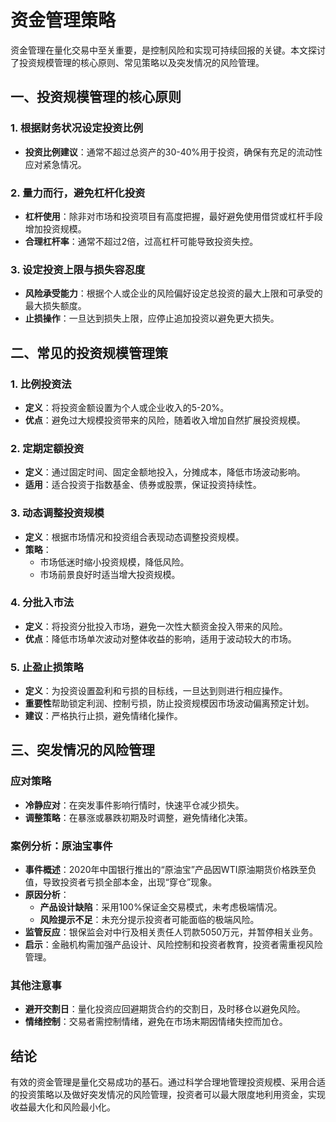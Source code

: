 # 资金管理策略

资金管理在量化交易中至关重要，是控制风险和实现可持续回报的关键。本文探讨了投资规模管理的核心原则、常见策略以及突发情况的风险管理。

## 一、投资规模管理的核心原则

### 1. 根据财务状况设定投资比例
- **投资比例建议**：通常不超过总资产的30-40%用于投资，确保有充足的流动性应对紧急情况。
  
### 2. 量力而行，避免杠杆化投资
- **杠杆使用**：除非对市场和投资项目有高度把握，最好避免使用借贷或杠杆手段增加投资规模。
- **合理杠杆率**：通常不超过2倍，过高杠杆可能导致投资失控。

### 3. 设定投资上限与损失容忍度
- **风险承受能力**：根据个人或企业的风险偏好设定总投资的最大上限和可承受的最大损失额度。
- **止损操作**：一旦达到损失上限，应停止追加投资以避免更大损失。

## 二、常见的投资规模管理策

### 1. 比例投资法
- **定义**：将投资金额设置为个人或企业收入的5-20%。
- **优点**：避免过大规模投资带来的风险，随着收入增加自然扩展投资规模。

### 2. 定期定额投资
- **定义**：通过固定时间、固定金额地投入，分摊成本，降低市场波动影响。
- **适用**：适合投资于指数基金、债券或股票，保证投资持续性。

### 3. 动态调整投资规模
- **定义**：根据市场情况和投资组合表现动态调整投资规模。
- **策略**：
  - 市场低迷时缩小投资规模，降低风险。
  - 市场前景良好时适当增大投资规模。

### 4. 分批入市法
- **定义**：将投资分批投入市场，避免一次性大额资金投入带来的风险。
- **优点**：降低市场单次波动对整体收益的影响，适用于波动较大的市场。

### 5. 止盈止损策略
- **定义**：为投资设置盈利和亏损的目标线，一旦达到则进行相应操作。
- **重要性**帮助锁定利润、控制亏损，防止投资规模因市场波动偏离预定计划。
- **建议**：严格执行止损，避免情绪化操作。

## 三、突发情况的风险管理

### 应对策略
- **冷静应对**：在突发事件影响行情时，快速平仓减少损失。
- **调整策略**：在暴涨或暴跌初期及时调整，避免情绪化决策。

### 案例分析：原油宝事件
- **事件概述**：2020年中国银行推出的“原油宝”产品因WTI原油期货价格跌至负值，导致投资者亏损全部本金，出现“穿仓”现象。
- **原因分析**：
  - **产品设计缺陷**：采用100%保证金交易模式，未考虑极端情况。
  - **风险提示不足**：未充分提示投资者可能面临的极端风险。
- **监管反应**：银保监会对中行及相关责任人罚款5050万元，并暂停相关业务。
- **启示**：金融机构需加强产品设计、风险控制和投资者教育，投资者需重视风险管理。

### 其他注意事
- **避开交割日**：量化投资应回避期货合约的交割日，及时移仓以避免风险。
- **情绪控制**：交易者需控制情绪，避免在市场末期因情绪失控而加仓。

## 结论
有效的资金管理是量化交易成功的基石。通过科学合理地管理投资规模、采用合适的投资策略以及做好突发情况的风险管理，投资者可以最大限度地利用资金，实现收益最大化和风险最小化。
